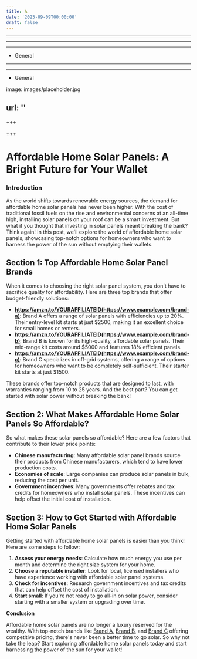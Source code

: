 ```yaml
---
title: A
date: '2025-09-09T00:00:00'
draft: false
---
```


---



---

---




- General
---

---

- General

image: images/placeholder.jpg

url: ''
---

+++





+++





**Affordable Home Solar Panels: A Bright Future for Your Wallet**
============================================================

### Introduction

As the world shifts towards renewable energy sources, the demand for affordable home solar panels has never been higher. With the cost of traditional fossil fuels on the rise and environmental concerns at an all-time high, installing solar panels on your roof can be a smart investment. But what if you thought that investing in solar panels meant breaking the bank? Think again! In this post, we'll explore the world of affordable home solar panels, showcasing top-notch options for homeowners who want to harness the power of the sun without emptying their wallets.

**Section 1: Top Affordable Home Solar Panel Brands**
------------------------------------------------

When it comes to choosing the right solar panel system, you don't have to sacrifice quality for affordability. Here are three top brands that offer budget-friendly solutions:

* **https://amzn.to/YOURAFFILIATEID(https://www.example.com/brand-a)**: Brand A offers a range of solar panels with efficiencies up to 20%. Their entry-level kit starts at just $2500, making it an excellent choice for small homes or renters.
* **https://amzn.to/YOURAFFILIATEID(https://www.example.com/brand-b)**: Brand B is known for its high-quality, affordable solar panels. Their mid-range kit costs around $5000 and features 18% efficient panels.
* **https://amzn.to/YOURAFFILIATEID(https://www.example.com/brand-c)**: Brand C specializes in off-grid systems, offering a range of options for homeowners who want to be completely self-sufficient. Their starter kit starts at just $1500.

These brands offer top-notch products that are designed to last, with warranties ranging from 10 to 25 years. And the best part? You can get started with solar power without breaking the bank!

**Section 2: What Makes Affordable Home Solar Panels So Affordable?**
----------------------------------------------------------------

So what makes these solar panels so affordable? Here are a few factors that contribute to their lower price points:

* **Chinese manufacturing**: Many affordable solar panel brands source their products from Chinese manufacturers, which tend to have lower production costs.
* **Economies of scale**: Large companies can produce solar panels in bulk, reducing the cost per unit.
* **Government incentives**: Many governments offer rebates and tax credits for homeowners who install solar panels. These incentives can help offset the initial cost of installation.

**Section 3: How to Get Started with Affordable Home Solar Panels**
-------------------------------------------------------------------

Getting started with affordable home solar panels is easier than you think! Here are some steps to follow:

1. **Assess your energy needs**: Calculate how much energy you use per month and determine the right size system for your home.
2. **Choose a reputable installer**: Look for local, licensed installers who have experience working with affordable solar panel systems.
3. **Check for incentives**: Research government incentives and tax credits that can help offset the cost of installation.
4. **Start small**: If you're not ready to go all-in on solar power, consider starting with a smaller system or upgrading over time.

**Conclusion**

Affordable home solar panels are no longer a luxury reserved for the wealthy. With top-notch brands like [Brand A](https://www.example.com/brand-a), [Brand B](https://www.example.com/brand-b), and [Brand C](https://www.example.com/brand-c) offering competitive pricing, there's never been a better time to go solar. So why not take the leap? Start exploring affordable home solar panels today and start harnessing the power of the sun for your wallet!
